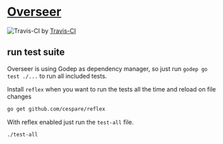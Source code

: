 # [Overseer](https://alveary-overseer.herokuapp.com/)

![Travis-CI](https://travis-ci.org/alveary/overseer.svg) by [Travis-CI](https://travis-ci.org/alveary/overseer)

## run test suite

Overseer is using Godep as dependency manager,
so just run `godep go test ./...` to run all included tests.

Install `reflex` when you want to run the tests all the time and reload on file changes

```sh
go get github.com/cespare/reflex
```

With reflex enabled just run the `test-all` file.

```sh
./test-all
```
